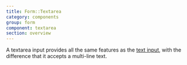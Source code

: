 ```yaml
---
title: Form::Textarea
category: components
group: form
component: textarea
section: overview
---
```


A textarea input provides all the same features as the [text input](/components/form/text-input/01_overview/), with the difference that it accepts a multi-line text.